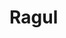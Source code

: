 <html>
  <head>
    <body>
      <h1>Ragul</h1>
      <input type="texr>
    </body>
  </head>
</html>
